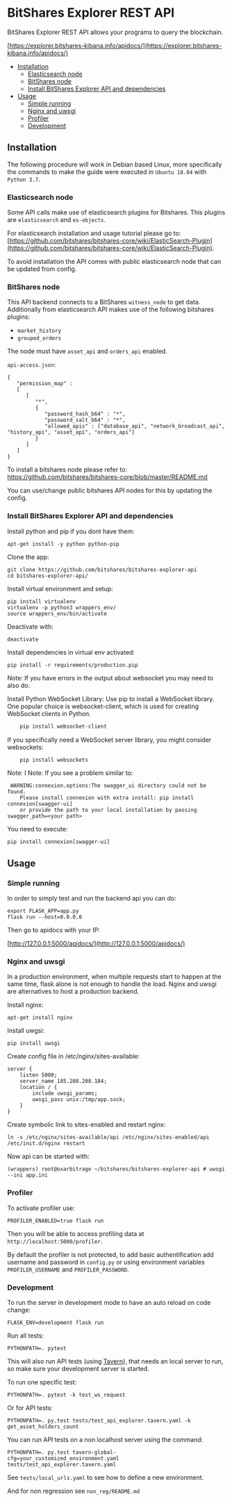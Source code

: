 # BitShares Explorer REST API

BitShares Explorer REST API allows your programs to query the blockchain. 

[https://explorer.bitshares-kibana.info/apidocs/](https://explorer.bitshares-kibana.info/apidocs/)

- [Installation](#installation)
  - [Elasticsearch node](#Elasticsearch-node)
  - [BitShares node](#BitShares-node)
  - [Install BitShares Explorer API and dependencies](#Install-BitShares-Explorer-API-and-dependencies)
- [Usage](#Usage)
  - [Simple running](#Simple-running)
  - [Nginx and uwsgi](#Nginx-and-uwsgi)
  - [Profiler](#Profiler)
  - [Development](#Development)

## Installation

The following procedure will work in Debian based Linux, more specifically the commands to make the guide were executed in `Ubuntu 18.04` with `Python 3.7`.

### Elasticsearch node

Some API calls make use of elasticsearch plugins for Bitshares. This plugins are `elasticsearch` and `es-objects`.

For elasticsearch installation and usage tutorial please go to: [https://github.com/bitshares/bitshares-core/wiki/ElasticSearch-Plugin](https://github.com/bitshares/bitshares-core/wiki/ElasticSearch-Plugin).

To avoid installation the API comes with public elasticsearch node that can be updated from config.

### BitShares node

This API backend connects to a BitShares `witness_node` to get data. Additionally from elasticsearch API makes use of the following bitshares plugins:

- `market_history`
- `grouped_orders`

The node must have `asset_api` and `orders_api` enabled.

`api-access.json`:

    {
       "permission_map" :
       [
          [
             "*",
             {
                "password_hash_b64" : "*",
                "password_salt_b64" : "*",
                "allowed_apis" : ["database_api", "network_broadcast_api", "history_api", "asset_api", "orders_api"]
             }
          ]
       ]
    }

To install a bitshares node please refer to: https://github.com/bitshares/bitshares-core/blob/master/README.md

You can use/change public bitshares API nodes for this by updating the config.

### Install BitShares Explorer API and dependencies

Install python and pip if you dont have them:

`apt-get install -y python python-pip`

Clone the app:

    git clone https://github.com/bitshares/bitshares-explorer-api
    cd bitshares-explorer-api/

Install virtual environment and setup:

    pip install virtualenv 
    virtualenv -p python3 wrappers_env/ 
    source wrappers_env/bin/activate

Deactivate with:

`deactivate`

Install dependencies in virtual env activated:

    pip install -r requirements/production.pip

Note: If you have errors in the output about websocket you may need to also do:

Install Python WebSocket Library:
Use pip to install a WebSocket library. One popular choice is websocket-client, which is used for creating WebSocket clients in Python.

```bash
    pip install websocket-client
```

If you specifically need a WebSocket server library, you might consider websockets:

```bash
    pip install websockets
```

Note: I
Note: If you see a problem similar to:

     WARNING:connexion.options:The swagger_ui directory could not be found.
        Please install connexion with extra install: pip install connexion[swagger-ui]
        or provide the path to your local installation by passing swagger_path=<your path>

You need to execute:
    
    pip install connexion[swagger-ui]

## Usage

### Simple running

In order to simply test and run the backend api you can do:

    export FLASK_APP=app.py
    flask run --host=0.0.0.0

Then go to apidocs with your IP:

[http://127.0.0.1:5000/apidocs/](http://127.0.0.1:5000/apidocs/)

### Nginx and uwsgi

In a production environment, when multiple requests start to happen at the same time, flask alone is not enough to handle the load. Nginx and uwsgi are alternatives to host a production backend.

Install nginx:

    apt-get install nginx

Install uwgsi:

    pip install uwsgi

Create config file in /etc/nginx/sites-available:

    server {
        listen 5000;
        server_name 185.208.208.184;
        location / {
            include uwsgi_params;
            uwsgi_pass unix:/tmp/app.sock;
        }
    }

Create symbolic link to sites-enabled and restart nginx:

    ln -s /etc/nginx/sites-available/api /etc/nginx/sites-enabled/api
    /etc/init.d/nginx restart

Now api can be started with:

    (wrappers) root@oxarbitrage ~/bitshares/bitshares-explorer-api # uwsgi --ini app.ini

### Profiler

To activate profiler use:

    PROFILER_ENABLED=true flask run

Then you will be able to access profiling data at `http://localhost:5000/profiler`.

By default the profiler is not protected, to add basic authentification add username and password in `config.py` or using environment variables `PROFILER_USERNAME` and `PROFILER_PASSWORD`.

### Development

To run the server in development mode to have an auto reload on code change:

    FLASK_ENV=development flask run

Run all tests:

    PYTHONPATH=. pytest

This will also run API tests (using [Tavern](https://taverntesting.github.io/)), that needs an local server to run, so make sure your development server is started.

To run one specific test:

    PYTHONPATH=. pytest -k test_ws_request

Or for API tests:

    PYTHONPATH=. py.test tests/test_api_explorer.tavern.yaml -k get_asset_holders_count

You can run API tests on a non localhost server using the command:

    PYTHONPATH=. py.test tavern-global-cfg=your_customized_environment.yaml tests/test_api_explorer.tavern.yaml

See `tests/local_urls.yaml` to see how to define a new environment.

And for non regression see `non_reg/README.md`
